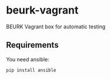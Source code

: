 # beurk-vagrant
BEURK Vagrant box for automatic testing

## Requirements

You need ansible:
```
pip install ansible
```
